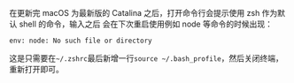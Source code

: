 在更新完 macOS 为最新版的 Catalina 之后，打开命令行会提示使用 zsh 作为默认 shell 的命令，输入之后
会在下次重启使用例如 node 等命令的时候出现：
``` shell
env: node: No such file or directory
```
这是只需要在`~/.zshrc`最后新增一行`source ~/.bash_profile`，然后关闭终端，重新打开即可。